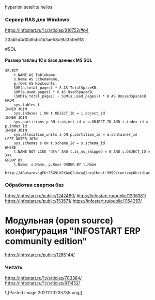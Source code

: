 hyperion
setellite
helios

### Сервер RAS для Windows

https://infostart.ru/1c/articles/810752/#p4

23ab5d4d0b9cbc1b3ae53c9fa350e9f8


#SQL
#### Размер таблиц 1С в базе данных MS SQL

	SELECT 
		t.NAME AS TableName, 
		s.Name AS SchemaName, 
		p.rows AS RowCounts, 
		SUM(a.total_pages) * 8 AS TotalSpaceKB, 
		SUM(a.used_pages) * 8 AS UsedSpaceKB, 
		(SUM(a.total_pages) - SUM(a.used_pages)) * 8 AS UnusedSpaceKB 
	FROM 
		sys.tables t 
	INNER JOIN 
		sys.indexes i ON t.OBJECT_ID = i.object_id 
	INNER JOIN 
		sys.partitions p ON i.object_id = p.OBJECT_ID AND i.index_id = p.index_id 
	INNER JOIN 
		sys.allocation_units a ON p.partition_id = a.container_id 
	LEFT OUTER JOIN 
		sys.schemas s ON t.schema_id = s.schema_id 
	WHERE 
		t.NAME NOT LIKE 'dt%' AND t.is_ms_shipped = 0 AND i.OBJECT_ID > 255 
	GROUP BY 
		t.Name, s.Name, p.Rows ORDER BY t.Name
		

		
```
http://AGusarov:gFKrZ6G9LWJXAxQ2ubcu@localhost:9999/root/myObsidian
```

### Обработки свертки баз
https://infostart.ru/public/1242480/
https://infostart.ru/public/1206381/
https://infostart.ru/public/153571/
https://infostart.ru/public/1154357/


# Модульная (open source) конфигурация "INFOSTART ERP community edition"
https://infostart.ru/public/1285144/

### Читать

https://infostart.ru/1c/articles/703384/
https://infostart.ru/1c/articles/811452/


![[Pasted image 20211110233735.png]]